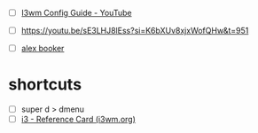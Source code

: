- [ ] [I3wm Config Guide - YouTube](https://www.youtube.com/playlist?list=PL0rXAycsylvXxyPDT5kGQ5MiHcqrZWv69)

- [ ] https://youtu.be/sE3LHJ8lEss?si=K6bXUv8xjxWofQHw&t=951


- [ ] [alex booker](https://youtube.com/playlist?list=PL5ze0DjYv5DbCv9vNEzFmP6sU7ZmkGzcf&si=CO8g1xfzNIa7XPLx)
# shortcuts
- [ ] super d > dmenu
- [ ] [i3 - Reference Card (i3wm.org)](https://i3wm.org/docs/refcard.html)